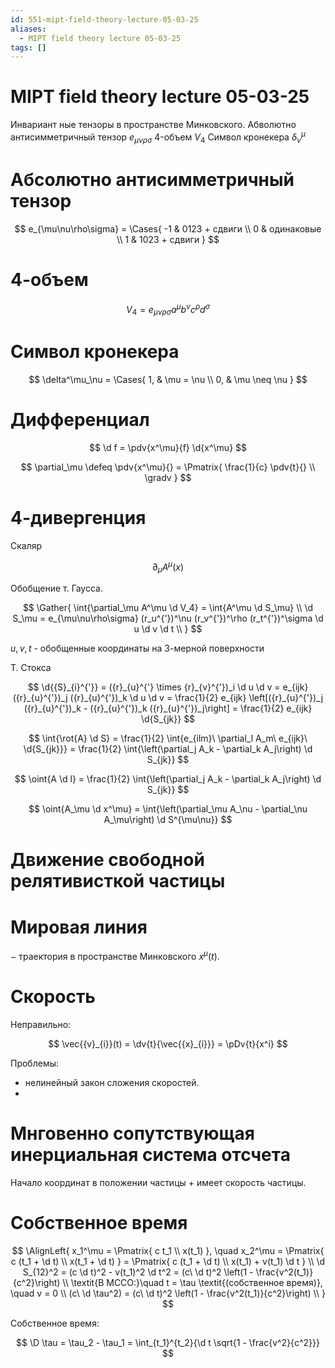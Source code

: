 ```yaml
---
id: 551-mipt-field-theory-lecture-05-03-25
aliases:
  - MIPT field theory lecture 05-03-25
tags: []
---
```


# MIPT field theory lecture 05-03-25

Инвариант ные тензоры в пространстве Минковского.
Абволютно антисимметричный тензор $e_{\mu\nu\rho\sigma}$
4-объем $V_4$
Символ кронекера $\delta^\mu_\nu$

# Абсолютно антисимметричный тензор

$$
e_{\mu\nu\rho\sigma} = \Cases{
-1 & 0123 + сдвиги \\
0 & одинаковые \\
1 & 1023 + сдвиги
}
$$

# 4-объем

$$
V_4 = e_{\mu\nu\rho\sigma} a^\mu b^\nu c^\rho d^\sigma
$$

# Символ кронекера

$$
\delta^\mu_\nu = \Cases{
1, & \mu = \nu \\
0, & \mu \neq \nu
}
$$

# Дифференциал

$$
\d f = \pdv{x^\mu}{f} \d{x^\mu}
$$

$$
\partial_\mu \defeq \pdv{x^\mu}{} = \Pmatrix{
\frac{1}{c} \pdv{t}{} \\
\gradv
}
$$

# 4-дивергенция

Скаляр

$$
\partial_\mu A^\mu (x)
$$

Обобщение т. Гаусса.

$$
\Gather{
\int{\partial_\mu A^\mu \d V_4} = \int{A^\mu \d S_\mu} \\
\d S_\mu = e_{\mu\nu\rho\sigma} (r_u^{'})^\nu (r_v^{'})^\rho (r_t^{'})^\sigma \d u \d v \d t \\
}
$$

$u,v,t$ - обобщенные координаты на 3-мерной поверхности

Т. Стокса

$$
\d{{S}_{i}^{'}} = ({r}_{u}^{'} \times {r}_{v}^{'})_i \d u \d v =
e_{ijk} ({r}_{u}^{'})_j ({r}_{u}^{'})_k \d u \d v =
\frac{1}{2} e_{ijk} \left[({r}_{u}^{'})_j ({r}_{u}^{'})_k - ({r}_{u}^{'})_k ({r}_{u}^{'})_j\right] =
\frac{1}{2} e_{ijk} \d{S_{jk}}
$$

$$
\int{\rot{A} \d S} =
\frac{1}{2} \int{e_{ilm}\ \partial_l A_m\ e_{ijk}\ \d{S_{jk}}} =
\frac{1}{2} \int{\left(\partial_j A_k - \partial_k A_j\right) \d S_{jk}}
$$

$$
\oint{A \d l} = \frac{1}{2} \int{\left(\partial_j A_k - \partial_k A_j\right) \d S_{jk}}
$$

$$
\oint{A_\mu \d x^\mu} = \int{\left(\partial_\mu A_\nu - \partial_\nu A_\mu\right) \d S^{\mu\nu}}
$$

# Движение свободной релятивисткой частицы

# Мировая линия

$-$ траектория в пространстве Минковского $x^\mu(t)$.

# Скорость

Неправильно:

$$
\vec{{v}_{i}}(t) = \dv{t}{\vec{{x}_{i}}} = \pDv{t}{x^i}
$$

Проблемы:

- нелинейный закон сложения скоростей.
-

# Мнговенно сопутствующая инерциальная система отсчета

Начало координат в положении частицы + имеет скорость частицы.

# Собственное время

$$
\AlignLeft{
x_1^\mu = \Pmatrix{
c t_1 \\
x(t_1)
}, \quad
x_2^\mu = \Pmatrix{
c (t_1 + \d t) \\
x(t_1 + \d t)
} = \Pmatrix{
c (t_1 + \d t) \\
x(t_1) + v(t_1) \d t
} \\
\d S_{12}^2 = (c \d t)^2 - v(t_1)^2 \d t^2 =
(c\ \d t)^2 \left(1 - \frac{v^2(t_1)}{c^2}\right) \\
\textit{В МССО:}\quad t = \tau \textit{(собственное время)}, \quad v = 0 \\
(c\ \d \tau^2) = (c\ \d t)^2 \left(1 - \frac{v^2(t_1)}{c^2}\right) \\
}
$$

Собственное время:

$$
\D \tau = \tau_2 - \tau_1 = \int_{t_1}^{t_2}{\d t \sqrt{1 - \frac{v^2}{c^2}}}
$$
